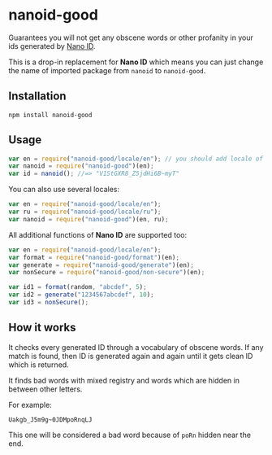 # nanoid-good

Guarantees you will not get any obscene words or other profanity in your ids generated by [Nano ID](https://github.com/ai/nanoid).

This is a drop-in replacement for **Nano ID** which means you can just change the name of imported package from `nanoid` to `nanoid-good`.

## Installation

```shell
npm install nanoid-good
```

## Usage

```js
var en = require("nanoid-good/locale/en"); // you should add locale of your preferred language
var nanoid = require("nanoid-good")(en);
var id = nanoid(); //=> "V1StGXR8_Z5jdHi6B~myT"
```

You can also use several locales:

```js
var en = require("nanoid-good/locale/en");
var ru = require("nanoid-good/locale/ru");
var nanoid = require("nanoid-good")(en, ru);
```

All additional functions of **Nano ID** are supported too:

```js
var en = require("nanoid-good/locale/en");
var format = require("nanoid-good/format")(en);
var generate = require("nanoid-good/generate")(en);
var nonSecure = require("nanoid-good/non-secure")(en);

var id1 = format(random, "abcdef", 5);
var id2 = generate("1234567abcdef", 10);
var id3 = nonSecure();
```

## How it works

It checks every generated ID through a vocabulary of obscene words. If any match is found, then ID is generated again and again until it gets clean ID which is returned.

It finds bad words with mixed registry and words which are hidden in between other letters.

For example:

`Uakgb_J5m9g~0JDMpoRnqLJ`

This one will be considered a bad word because of `poRn` hidden near the end.
